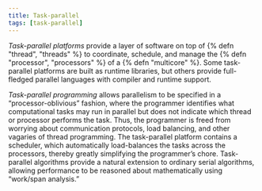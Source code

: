 ```yaml
---
title: Task-parallel
tags: [task-parallel]
---
```


*Task-parallel platforms* provide a layer of software on top of {% defn "thread", "threads" %} to coordinate, schedule, and manage the {% defn "processor", "processors" %} of a {% defn "multicore" %}. Some task-parallel platforms are built as runtime libraries, but others provide full-fledged parallel languages with compiler and runtime support.

*Task-parallel programming* allows parallelism to be specified in a “processor-oblivious” fashion, where the programmer identifies what computational tasks may run in parallel but does not indicate which thread or processor performs the task. Thus, the programmer is freed from worrying about communication protocols, load balancing, and other vagaries of thread programming. The task-parallel platform contains a scheduler, which automatically load-balances the tasks across the processors, thereby greatly simplifying the programmer’s chore. Task-parallel algorithms provide a natural extension to ordinary serial algorithms, allowing performance to be reasoned about mathematically using “work/span analysis.”